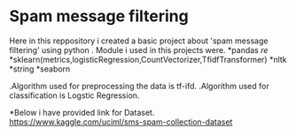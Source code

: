 # Spam message filtering
Here in this reppository i created a basic project about 'spam message filtering' using python .
Module i used in this projects were.
*pandas
*re*
*sklearn(metrics,logisticRegression,CountVectorizer,TfidfTransformer)
*nltk
*string
*seaborn

.Algorithm used for preprocessing the data is tf-ifd.
.Algorithm used for classification is Logstic Regression.

*Below i have provided link for Dataset.
https://www.kaggle.com/uciml/sms-spam-collection-dataset
